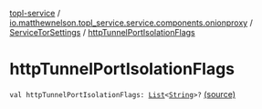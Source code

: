 [topl-service](../../index.md) / [io.matthewnelson.topl_service.service.components.onionproxy](../index.md) / [ServiceTorSettings](index.md) / [httpTunnelPortIsolationFlags](./http-tunnel-port-isolation-flags.md)

# httpTunnelPortIsolationFlags

`val httpTunnelPortIsolationFlags: `[`List`](https://kotlinlang.org/api/latest/jvm/stdlib/kotlin.collections/-list/index.html)`<`[`String`](https://kotlinlang.org/api/latest/jvm/stdlib/kotlin/-string/index.html)`>?` [(source)](https://github.com/05nelsonm/TorOnionProxyLibrary-Android/blob/master/topl-service/src/main/java/io/matthewnelson/topl_service/service/components/onionproxy/ServiceTorSettings.kt#L287)